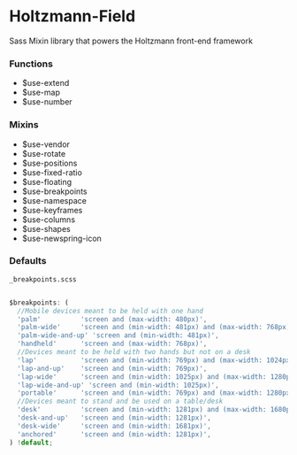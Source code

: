 Holtzmann-Field
===============

Sass Mixin library that powers the Holtzmann front-end framework

### Functions

 - $use-extend
 - $use-map
 - $use-number


### Mixins

 - $use-vendor
 - $use-rotate
 - $use-positions
 - $use-fixed-ratio
 - $use-floating
 - $use-breakpoints
 - $use-namespace
 - $use-keyframes
 - $use-columns
 - $use-shapes
 - $use-newspring-icon


### Defaults

`_breakpoints.scss`
```javascript

$breakpoints: (
  //Mobile devices meant to be held with one hand
  'palm'          'screen and (max-width: 480px)',
  'palm-wide'     'screen and (min-width: 481px) and (max-width: 768px)',
  'palm-wide-and-up' 'screen and (min-width: 481px)',
  'handheld'      'screen and (max-width: 768px)',
  //Devices meant to be held with two hands but not on a desk
  'lap'           'screen and (min-width: 769px) and (max-width: 1024px)',
  'lap-and-up'    'screen and (min-width: 769px)',
  'lap-wide'      'screen and (min-width: 1025px) and (max-width: 1280px)',
  'lap-wide-and-up' 'screen and (min-width: 1025px)',
  'portable'      'screen and (min-width: 769px) and (max-width: 1280px)',
  //Devices meant to stand and be used on a table/desk
  'desk'          'screen and (min-width: 1281px) and (max-width: 1680px)',
  'desk-and-up'   'screen and (min-width: 1281px)',
  'desk-wide'     'screen and (min-width: 1681px)',
  'anchored'      'screen and (min-width: 1281px)',
) !default;

```
